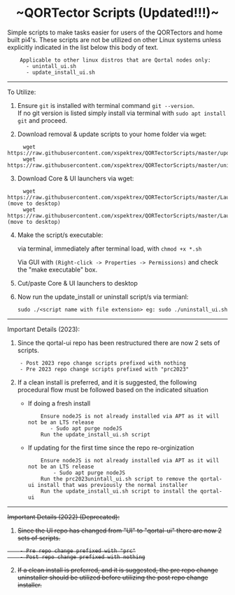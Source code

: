 
<h1 align="center">
~QORTector Scripts (Updated!!!)~
</h1>

<p>
Simple scripts to make tasks easier for users of the QORTectors and home built pi4's.  These scripts are
not be utilized on other Linux systems unless explicitly indicated in the list below this body of text.
</p>

```
    Applicable to other linux distros that are Qortal nodes only:
      - unintall_ui.sh
      - update_install_ui.sh
```
---


To Utilize:

1. Ensure `git` is installed with terminal command `git --version`.  
If no git version is listed simply install via terminal with `sudo apt install git` and proceed.

2. Download removal & update scripts to your home folder via wget:

```
     wget https://raw.githubusercontent.com/xspektrex/QORTectorScripts/master/update_install_ui.sh
     wget https://raw.githubusercontent.com/xspektrex/QORTectorScripts/master/uninstall_ui.sh
```

3. Download Core & UI launchers via wget:

```
     wget https://raw.githubusercontent.com/xspektrex/QORTectorScripts/master/Launch_Core.sh (move to desktop)
     wget https://raw.githubusercontent.com/xspektrex/QORTectorScripts/master/Launch_UI.sh (move to desktop)
```

4. Make the script/s executable:

    via terminal, immediately after terminal load, with `chmod +x *.sh`

    Via GUI with `(Right-click -> Properties -> Permissions)` and check the "make executable" box.

5. Cut/paste Core & UI launchers to desktop

6. Now run the update_install or uninstall script/s via termianl:

    `sudo ./<script name with file extension> eg: sudo ./uninstall_ui.sh`

---

Important Details (2023):

1. Since the qortal-ui repo has been restructured there are now 2 sets of scripts.

```
    - Post 2023 repo change scripts prefixed with nothing
    - Pre 2023 repo change scripts prefixed with "prc2023"
```

2.  If a clean install is preferred, and it is suggested, the following procedural flow must be followed based on the indicated situation
    - If doing a fresh install
       ```
           Ensure nodeJS is not already installed via APT as it will not be an LTS release
              - Sudo apt purge nodeJS
           Run the update_install_ui.sh script
       ```
      
    - If updating for the first time since the repo re-orginization
        ```
            Ensure nodeJS is not already installed via APT as it will not be an LTS release
                - Sudo apt purge nodeJS
            Run the prc2023unintall_ui.sh script to remove the qortal-ui install that was previously the normal installer
            Run the update_install_ui.sh script to install the qortal-ui
        ```
---
    
<strike>Important Details (2022) (Deprecated):

1. Since the UI repo has changed from "UI" to "qortal-ui" there are now 2 sets of scripts.

```
    - Pre repo change prefixed with "prc"
    - Post repo change prefixed with nothing
```
    
2.  If a clean install is preferred, and it is suggested, the pre repo change uninstaller should be utilized before utilizing the post repo change installer.</strike>

